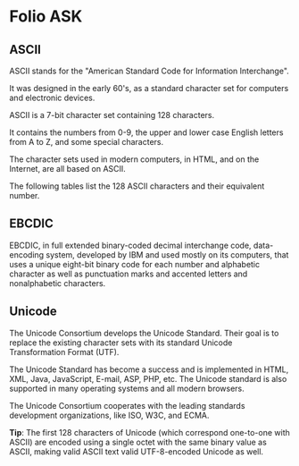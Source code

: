 # Folio ASK

## ASCII
ASCII stands for the "American Standard 
Code for Information Interchange".

It was designed in the early 60's, as a standard 
character set for computers and electronic devices.

ASCII is a 7-bit character set containing 128 characters.

It contains the numbers from 0-9, the upper and lower case 
English letters from A to Z, and some special characters.

The character sets used in modern computers, 
in HTML, and on the Internet, are all based on ASCII.

The following tables list the 128 ASCII characters
and their equivalent number.


## EBCDIC

EBCDIC, in full extended binary-coded decimal interchange code, data-encoding system, developed by IBM and used mostly on its computers, that uses a unique eight-bit binary code for each number and alphabetic character as well as punctuation marks and accented letters and nonalphabetic characters.

## Unicode
The Unicode Consortium develops the Unicode Standard. Their goal is to replace the existing character sets with its standard Unicode Transformation Format (UTF).

The Unicode Standard has become a success and is implemented in HTML, XML, Java, JavaScript, E-mail, ASP, PHP, etc. The Unicode standard is also supported in many operating systems and all modern browsers.

The Unicode Consortium cooperates with the leading standards development organizations, like ISO, W3C, and ECMA.

**Tip**: The first 128 characters of Unicode (which correspond one-to-one with ASCII) are encoded using a single octet with the same binary value as ASCII, making valid ASCII text valid UTF-8-encoded Unicode as well.